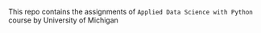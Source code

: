This repo contains the assignments of `Applied Data Science with Python` course by University of Michigan

